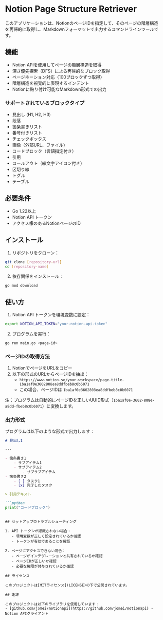 # Notion Page Structure Retriever

このアプリケーションは、NotionのページIDを指定して、そのページの階層構造を再帰的に取得し、Markdownフォーマットで出力するコマンドラインツールです。

## 機能

- Notion APIを使用してページの階層構造を取得
- 深さ優先探索（DFS）による再帰的なブロック取得
- ページネーション対応（100ブロックずつ取得）
- 階層構造を視覚的に表現するインデント
- Notionに貼り付け可能なMarkdown形式での出力

### サポートされているブロックタイプ

- 見出し (H1, H2, H3)
- 段落
- 箇条書きリスト
- 番号付きリスト
- チェックボックス
- 画像（外部URL、ファイル）
- コードブロック（言語指定付き）
- 引用
- コールアウト（絵文字アイコン付き）
- 区切り線
- トグル
- テーブル

## 必要条件

- Go 1.22以上
- Notion API トークン
- アクセス権のあるNotionページのID

## インストール

1. リポジトリをクローン：
```bash
git clone [repository-url]
cd [repository-name]
```

2. 依存関係をインストール：
```bash
go mod download
```

## 使い方

1. Notion API トークンを環境変数に設定：
```bash
export NOTION_API_TOKEN="your-notion-api-token"
```

2. プログラムを実行：
```bash
go run main.go <page-id>
```

### ページIDの取得方法

1. NotionでページをURLをコピー
2. 以下の形式のURLからページIDを抽出：
   - `https://www.notion.so/your-workspace/page-title-1ba1af0e3602808ea8ddfbeb8c0b6071`
   - この場合、ページIDは `1ba1af0e3602808ea8ddfbeb8c0b6071`

注：プログラムは自動的にページIDを正しいUUID形式（`1ba1af0e-3602-808e-a8dd-fbeb8c0b6071`）に変換します。

### 出力形式

プログラムは以下のような形式で出力します：

```markdown
# 見出し1

---

- 箇条書き1
    - サブアイテム1
    - サブアイテム2
        - サブサブアイテム
- 箇条書き2
    - [ ] タスク1
    - [x] 完了したタスク

> 引用テキスト

```python
print("コードブロック")
```
```

## セットアップのトラブルシューティング

1. API トークンが認識されない場合：
   - 環境変数が正しく設定されているか確認
   - トークンが有効であることを確認

2. ページにアクセスできない場合：
   - ページがインテグレーションと共有されているか確認
   - ページIDが正しいか確認
   - 必要な権限が付与されているか確認

## ライセンス

このプロジェクトは[MITライセンス](LICENSE)の下で公開されています。

## 謝辞

このプロジェクトは以下のライブラリを使用しています：
- [github.com/jomei/notionapi](https://github.com/jomei/notionapi) - Notion APIクライアント 